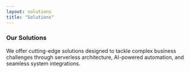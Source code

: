 ```yaml
---
layout: solutions
title: "Solutions"
---
```


### **Our Solutions**

We offer cutting-edge solutions designed to tackle complex business challenges through serverless architecture, AI-powered automation, and seamless system integrations.
